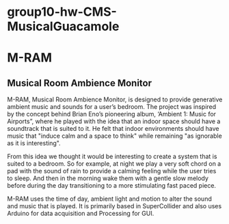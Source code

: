 # group10-hw-CMS-MusicalGuacamole

# M-RAM
## Musical Room Ambience Monitor

M-RAM, Musical Room Ambience Monitor, is designed to provide generative ambient music and sounds for a user’s bedroom. The project was inspired by the concept behind Brian Eno’s  pioneering album, ‘Ambient 1: Music for Airports”, where he played with the idea that an indoor space should have a soundtrack that is suited to it. He felt that indoor environments should have music that "induce calm and a space to think" while remaining "as ignorable as it is interesting". 

From this idea we thought it would be interesting to create a system that is suited to a bedroom. So for example, at night we play a very soft chord on a pad with the sound of rain to provide a calming feeling while the user tries to sleep. And then in the morning wake them with a gentle slow melody before during the day transitioning to a more stimulating fast paced piece. 

M-RAM uses the time of day, ambient light and motion to alter the sound and music that is played. It is primarily based in SuperCollider and also uses Arduino for data acquisition and Processing for GUI.



